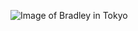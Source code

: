 ![Image of Bradley in Tokyo](https://photos.google.com/search/me/photo/AF1QipMk9atY5zdIj487Yy8UyWcItf3ksPBhbHJ8q4fZ)
